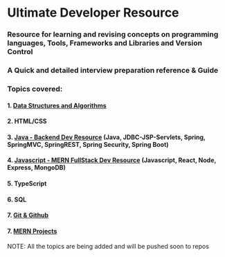 # Ultimate Developer Resource

### Resource for learning and revising concepts on programming languages, Tools, Frameworks and Libraries and Version Control

### A Quick and detailed interview preparation reference & Guide

### Topics covered:

#### 1. [Data Structures and Algorithms](https://github.com/Yogesh-10/dsa-interview-resource) <br>
#### 2. HTML/CSS <br>
#### 3. [Java - Backend Dev Resource](https://github.com/Yogesh-10/java-backend-dev-resource) (Java, JDBC-JSP-Servlets, Spring, SpringMVC, SpringREST, Spring Security, Spring Boot)<br>
#### 4. [Javascript - MERN FullStack Dev Resource](https://github.com/Yogesh-10/ultimate-developer-resource/tree/main/javascript) (Javascript, React, Node, Express, MongoDB) <br>
#### 5. TypeScript <br>
#### 6. SQL <br>
#### 7. [Git & Github](https://github.com/Yogesh-10/git-cheat-sheet) <br>
#### 7. [MERN Projects](https://github.com/Yogesh-10/node-api-projects) <br>

NOTE: All the topics are being added and will be pushed soon to repos
